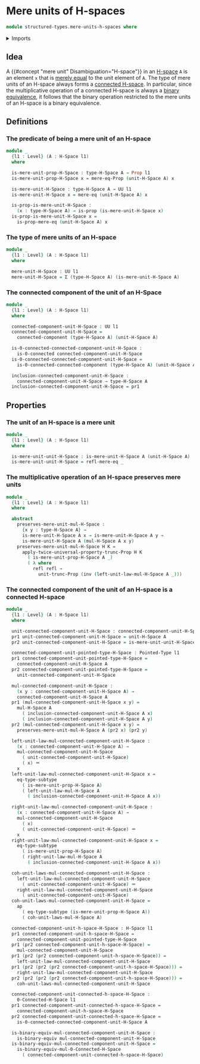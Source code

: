 # Mere units of H-spaces

```agda
module structured-types.mere-units-h-spaces where
```

<details><summary>Imports</summary>

```agda
open import foundation.0-connected-types
open import foundation.action-on-identifications-functions
open import foundation.binary-equivalences
open import foundation.connected-components
open import foundation.dependent-pair-types
open import foundation.identity-types
open import foundation.mere-equality
open import foundation.propositional-truncations
open import foundation.propositions
open import foundation.subtypes
open import foundation.universe-levels

open import structured-types.connected-h-spaces
open import structured-types.h-spaces
open import structured-types.pointed-types
```

</details>

## Idea

A {{#concept "mere unit" Disambiguation="H-space"}} in an [H-space](structured-types.h-spaces.md) `A` is an element `x` that is [merely equal](foundation.mere-equality.md) to the unit element of `A`. The type of mere units of an H-space always forms a [connected H-space](structured-types.connected-h-spaces.md). In particular, since the multiplicative operation of a connected H-space is always a [binary equivalence](foundation.binary-equivalences.md), it follows that the binary operation restricted to the mere units of an H-space is a binary equivalence.

## Definitions

### The predicate of being a mere unit of an H-space

```agda
module _
  {l1 : Level} (A : H-Space l1)
  where

  is-mere-unit-prop-H-Space : type-H-Space A → Prop l1
  is-mere-unit-prop-H-Space x = mere-eq-Prop (unit-H-Space A) x

  is-mere-unit-H-Space : type-H-Space A → UU l1
  is-mere-unit-H-Space x = mere-eq (unit-H-Space A) x

  is-prop-is-mere-unit-H-Space :
    (x : type-H-Space A) → is-prop (is-mere-unit-H-Space x)
  is-prop-is-mere-unit-H-Space x =
    is-prop-mere-eq (unit-H-Space A) x
```

### The type of mere units of an H-space

```agda
module _
  {l1 : Level} (A : H-Space l1)
  where

  mere-unit-H-Space : UU l1
  mere-unit-H-Space = Σ (type-H-Space A) (is-mere-unit-H-Space A)
```

### The connected component of the unit of an H-Space

```agda
module _
  {l1 : Level} (A : H-Space l1)
  where

  connected-component-unit-H-Space : UU l1
  connected-component-unit-H-Space =
    connected-component (type-H-Space A) (unit-H-Space A)

  is-0-connected-connected-component-unit-H-Space :
    is-0-connected connected-component-unit-H-Space
  is-0-connected-connected-component-unit-H-Space =
    is-0-connected-connected-component (type-H-Space A) (unit-H-Space A)

  inclusion-connected-component-unit-H-Space :
    connected-component-unit-H-Space → type-H-Space A
  inclusion-connected-component-unit-H-Space = pr1
```

## Properties

### The unit of an H-space is a mere unit

```agda
module _
  {l1 : Level} (A : H-Space l1)
  where

  is-mere-unit-unit-H-Space : is-mere-unit-H-Space A (unit-H-Space A)
  is-mere-unit-unit-H-Space = refl-mere-eq _
```

### The multiplicative operation of an H-space preserves mere units

```agda
module _
  {l1 : Level} (A : H-Space l1)
  where

  abstract
    preserves-mere-unit-mul-H-Space :
      {x y : type-H-Space A} →
      is-mere-unit-H-Space A x → is-mere-unit-H-Space A y →
      is-mere-unit-H-Space A (mul-H-Space A x y)
    preserves-mere-unit-mul-H-Space H K =
      apply-twice-universal-property-trunc-Prop H K
        ( is-mere-unit-prop-H-Space A _)
        ( λ where
          refl refl →
            unit-trunc-Prop (inv (left-unit-law-mul-H-Space A _)))
```

### The connected component of the unit of an H-space is a connected H-space

```agda
module _
  {l1 : Level} (A : H-Space l1)
  where

  unit-connected-component-unit-H-Space : connected-component-unit-H-Space A
  pr1 unit-connected-component-unit-H-Space = unit-H-Space A
  pr2 unit-connected-component-unit-H-Space = is-mere-unit-unit-H-Space A

  connected-component-unit-pointed-type-H-Space : Pointed-Type l1
  pr1 connected-component-unit-pointed-type-H-Space =
    connected-component-unit-H-Space A
  pr2 connected-component-unit-pointed-type-H-Space =
    unit-connected-component-unit-H-Space

  mul-connected-component-unit-H-Space :
    (x y : connected-component-unit-H-Space A) →
    connected-component-unit-H-Space A
  pr1 (mul-connected-component-unit-H-Space x y) =
    mul-H-Space A
      ( inclusion-connected-component-unit-H-Space A x)
      ( inclusion-connected-component-unit-H-Space A y)
  pr2 (mul-connected-component-unit-H-Space x y) =
    preserves-mere-unit-mul-H-Space A (pr2 x) (pr2 y)

  left-unit-law-mul-connected-component-unit-H-Space :
    (x : connected-component-unit-H-Space A) →
    mul-connected-component-unit-H-Space
      ( unit-connected-component-unit-H-Space)
      ( x) ＝
    x
  left-unit-law-mul-connected-component-unit-H-Space x =
    eq-type-subtype
      ( is-mere-unit-prop-H-Space A)
      ( left-unit-law-mul-H-Space A
        ( inclusion-connected-component-unit-H-Space A x))

  right-unit-law-mul-connected-component-unit-H-Space :
    (x : connected-component-unit-H-Space A) →
    mul-connected-component-unit-H-Space
      ( x)
      ( unit-connected-component-unit-H-Space) ＝
    x
  right-unit-law-mul-connected-component-unit-H-Space x =
    eq-type-subtype
      ( is-mere-unit-prop-H-Space A)
      ( right-unit-law-mul-H-Space A
        ( inclusion-connected-component-unit-H-Space A x))

  coh-unit-laws-mul-connected-component-unit-H-Space :
    left-unit-law-mul-connected-component-unit-H-Space
      ( unit-connected-component-unit-H-Space) ＝
    right-unit-law-mul-connected-component-unit-H-Space
      ( unit-connected-component-unit-H-Space)
  coh-unit-laws-mul-connected-component-unit-H-Space =
    ap
      ( eq-type-subtype (is-mere-unit-prop-H-Space A))
      ( coh-unit-laws-mul-H-Space A)

  connected-component-unit-h-space-H-Space : H-Space l1
  pr1 connected-component-unit-h-space-H-Space =
    connected-component-unit-pointed-type-H-Space
  pr1 (pr2 connected-component-unit-h-space-H-Space) =
    mul-connected-component-unit-H-Space
  pr1 (pr2 (pr2 connected-component-unit-h-space-H-Space)) =
    left-unit-law-mul-connected-component-unit-H-Space
  pr1 (pr2 (pr2 (pr2 connected-component-unit-h-space-H-Space))) =
    right-unit-law-mul-connected-component-unit-H-Space
  pr2 (pr2 (pr2 (pr2 connected-component-unit-h-space-H-Space))) =
    coh-unit-laws-mul-connected-component-unit-H-Space

  connected-component-unit-connected-h-space-H-Space :
    0-Connected-H-Space l1
  pr1 connected-component-unit-connected-h-space-H-Space =
    connected-component-unit-h-space-H-Space
  pr2 connected-component-unit-connected-h-space-H-Space =
    is-0-connected-connected-component-unit-H-Space A

  is-binary-equiv-mul-connected-component-unit-H-Space :
    is-binary-equiv mul-connected-component-unit-H-Space
  is-binary-equiv-mul-connected-component-unit-H-Space =
    is-binary-equiv-mul-0-Connected-H-Space
      ( connected-component-unit-connected-h-space-H-Space)
```
